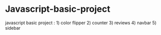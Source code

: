 # Javascript-basic-project
javascript basic project :  1) color flipper   2) counter   3) reviews   4) navbar   5) sidebar

